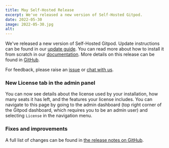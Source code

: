 ```yaml
---
title: May Self-Hosted Release
excerpt: We've released a new version of Self-Hosted Gitpod.
date: 2022-05-30
image: 2022-05-30.jpg
alt:
---
```


<script>
  import Contributors from "$lib/components/changelog/contributors.svelte";
  import Badge from "$lib/components/changelog/badge.svelte"
</script>

We've released a new version of Self-Hosted Gitpod. Update instructions can be found in our [update guide](https://www.gitpod.io/docs/self-hosted/latest/updating). You can read more about how to install it from scratch in our [documentation](https://www.gitpod.io/docs/self-hosted/latest). More details on this release can be found in [GitHub](https://github.com/gitpod-io/gitpod/releases).

For feedback, please raise an [issue](https://github.com/gitpod-io/gitpod/issues/new?assignees=&labels=bug&template=bug_report.yml) or [chat with us](https://www.gitpod.io/chat).

<p><Contributors usernames="nandajavarma,MrSimonEmms,Pothulapati,corneliusludmann,lucasvaltl" /></p>

### New License tab in the admin panel

You can now see details about the license used by your installation, how many seats it has left, and the features your license includes. You can navigate to this page by going to the admin dashboard (top right corner of the Gitpod dashboard, which requires you to be an admin user) and selecting `License` in the navigation menu.

### Fixes and improvements

A full list of changes can be found in [the release notes on GitHub](https://github.com/gitpod-io/gitpod/releases).
